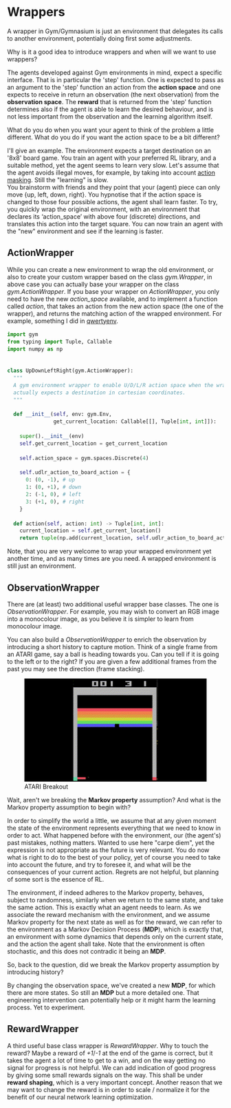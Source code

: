 # Wrappers

A wrapper in Gym/Gymnasium is just an environment that delegates its calls to another environment, potentially doing first some adjustments.

Why is it a good idea to introduce wrappers and when will we want to use wrappers?

The agents developed against Gym environments in mind, expect a specific interface. That is in particular the 'step' function. One is expected to pass as an argument to the 'step' function an action from the **action space** and one expects to receive in return an observation (the next observation) from the **observation space**. The **reward** that is returned from the 'step' function determines also if the agent is able to learn the desired behaviour, and is not less important from the observation and the learning algorithm itself.

What do you do when you want your agent to think of the problem a little different. What do you do if you want the action space to be a bit different?

I'll give an example. The environment expects a target destination on an '8x8' board game. You train an agent with your preferred RL library, and a suitable method, yet the agent seems to learn very slow. Let's assume that the agent avoids illegal moves, for example, by taking into account [action masking](../../concepts/action_masking).
Still the "learning" is slow.  
You brainstorm with friends and they point that your (agent) piece can only move {up, left, down, right}. You hypnotise that if the action space is changed to those four possible actions, the agent shall learn faster. To try, you quickly wrap the original environment, with an environment that declares its ‘action_space’ with above four (discrete) directions, and translates this action into the target square. You can now train an agent with the "new" environment and see if the learning is faster.

## ActionWrapper

While you can create a new environment to wrap the old environment, or also to create your custom wrapper based on the class *gym.Wrapper*, in above case you can actually base your wrapper on the class *gym.ActionWrapper*. If you base your wrapper on *ActionWrapper*, you only need to have the new *action_space* available, and to implement a function called *action*, that takes an action from the new action space (the one of the wrapper), and returns the matching action of the wrapped environment. For example, something I did in [qwertyenv](https://github.com/zbenmo/qwertyenv).

``` py
import gym
from typing import Tuple, Callable
import numpy as np


class UpDownLeftRight(gym.ActionWrapper):
  """
  A gym environment wrapper to enable U/D/L/R action space when the wrapped environment
  actually expects a destination in cartesian coordinates.
  """

  def __init__(self, env: gym.Env,
               get_current_location: Callable[[], Tuple[int, int]]):

    super().__init__(env)
    self.get_current_location = get_current_location

    self.action_space = gym.spaces.Discrete(4)

    self.udlr_action_to_board_action = {
      0: (0, -1), # up
      1: (0, +1), # down
      2: (-1, 0), # left
      3: (+1, 0), # right
    }

  def action(self, action: int) -> Tuple[int, int]:
    current_location = self.get_current_location()
    return tuple(np.add(current_location, self.udlr_action_to_board_action[action]))
```

Note, that you are very welcome to wrap your wrapped environment yet another time, and as many times are you need. A wrapped environment is still just an environment.

## ObservationWrapper

There are (at least) two additional useful wrapper base classes. The one is *ObservationWrapper*.
For example, you may wish to convert an RGB image into a monocolour image, as you believe it is simpler to learn from monocolour image.

You can also build a *ObservationWrapper* to enrich the observation by introducing a short history to capture motion. Think of a single frame from an ATARI game, say a ball is heading towards you. Can you tell if it is going to the left or to the right? If you are given a few additional frames from the past you may see the direction (frame stacking).

<figure>
  <img src="../../images/breakout - Made with Clipchamp.gif" title="ATARI Breakout"/>
  <figcaption>ATARI Breakout</figcaption>
</figure>

Wait, aren't we breaking the **Markov property** assumption? And what is the Markov property assumption to begin with?

In order to simplify the world a little, we assume that at any given moment the state of the environment represents everything that we need to know in order to act. What happened before with the environment, our (the agent's) past mistakes, nothing matters.
Wanted to use here "carpe diem", yet the expression is not appropriate as the future is very relevant. You do now what is right to do to the best of your policy, yet of course you need to take into account the future, and try to foresee it, and what will be the consequences of your current action. Regrets are not helpful, but planning of some sort is the essence of RL.

The environment, if indeed adheres to the Markov property, behaves, subject to randomness, similarly when we return to the same state, and take the same action. This is exactly what an agent needs to learn.
As we associate the reward mechanism with the environment, and we assume Markov property for the next state as well as for the reward, we can refer to the environment as a Markov Decision Process (__MDP__), which is exactly that, an environment with some dynamics that depends only on the current state, and the action the agent shall take. Note that the environment is often stochastic, and this does not contradic it being an __MDP__.

So, back to the question, did we break the Markov property assumption by introducing history?

By changing the observation space, we've created a new __MDP__, for which there are more states. So still an __MDP__ but a more detailed one. That engineering intervention can potentially help or it might harm the learning process. Yet to experiment.

## RewardWrapper

A third useful base class wrapper is *RewardWrapper*. Why to touch the reward? Maybe a reward of *+1*/*-1* at the end of the game is correct, but it takes the agent a lot of time to get to a win, and on the way getting no signal for progress is not helpful. We can add indication of good progress by giving some small rewards signals on the way. This shall be under **reward shaping**, which is a very important concept. Another reason that we may want to change the reward is in order to scale / normalize it for the benefit of our neural network learning optimization.
